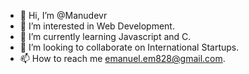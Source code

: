 - 👋 Hi, I’m @Manudevr
- 👀 I’m interested in Web Development.
- 🌱 I’m currently learning Javascript and C.
- 💞️ I’m looking to collaborate on International Startups.
- 📫 How to reach me emanuel.em828@gmail.com.

<!---
Manudevr/Manudevr is a ✨ special ✨ repository because its `README.md` (this file) appears on your GitHub profile.
You can click the Preview link to take a look at your changes.
--->
